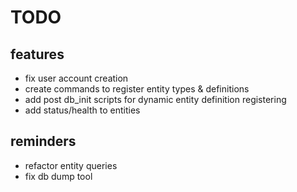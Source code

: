 # TODO
## features
* fix user account creation
* create commands to register entity types & definitions
* add post db_init scripts for dynamic entity definition registering
* add status/health to entities

## reminders
* refactor entity queries
* fix db dump tool
